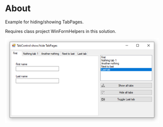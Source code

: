 ﻿# About

Example for hiding/showing TabPages.

Requires class project WinFormHelpers in this solution.

![screen](../assets/TabToggle.png)